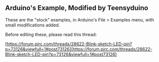## Arduino's Example, Modified by Teensyduino

These are the "stock" examples, in Arduino's File > Examples menu, with small modifications added.

Before editing these, please read this thread:

[https://forum.pjrc.com/threads/28622-Blink-sketch-LED-pin?p=73126&viewfull=1#post73126](https://forum.pjrc.com/threads/28622-Blink-sketch-LED-pin?p=73126&viewfull=1#post73126)
